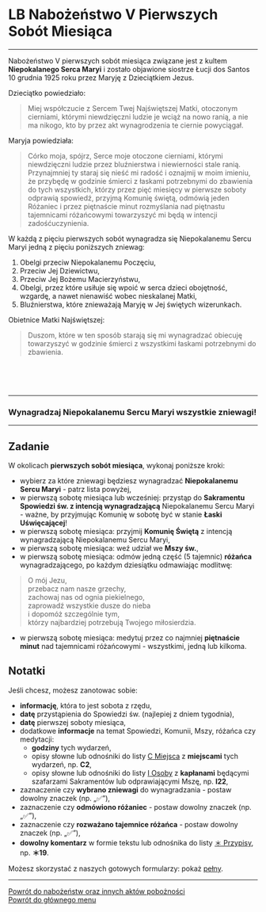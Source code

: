 # <span class="status status-list"><span class="status status-worship">LB</span> Nabożeństwo V Pierwszych Sobót Miesiąca</span>
---
Nabożeństwo V pierwszych sobót miesiąca związane jest z kultem **Niepokalanego Serca Maryi** i zostało objawione siostrze Łucji dos Santos 10 grudnia 1925 roku przez Maryję z Dzieciątkiem Jezus.

Dzieciątko powiedziało:
> Miej współczucie z Sercem Twej Najświętszej Matki, otoczonym cierniami, którymi niewdzięczni ludzie je wciąż na nowo ranią, a nie ma nikogo, kto by przez akt wynagrodzenia te ciernie powyciągał.

Maryja powiedziała:
> Córko moja, spójrz, Serce moje otoczone cierniami, którymi niewdzięczni ludzie przez bluźnierstwa i niewierności stale ranią. Przynajmniej ty staraj się nieść mi radość i oznajmij w moim imieniu, że przybędę w godzinie śmierci z łaskami potrzebnymi do zbawienia do tych wszystkich, którzy przez pięć miesięcy w pierwsze soboty odprawią spowiedź, przyjmą Komunię świętą, odmówią jeden Różaniec i przez piętnaście minut rozmyślania nad piętnastu tajemnicami różańcowymi towarzyszyć mi będą w intencji zadośćuczynienia.

W każdą z pięciu pierwszych sobót wynagradza się Niepokalanemu Sercu Maryi jedną z pięciu poniższych zniewag:
1. Obelgi przeciw Niepokalanemu Poczęciu,
1. Przeciw Jej Dziewictwu,
1. Przeciw Jej Bożemu Macierzyństwu,
1. Obelgi, przez które usiłuje się wpoić w serca dzieci obojętność, wzgardę, a nawet nienawiść wobec nieskalanej Matki,
1. Bluźnierstwa, które znieważają Maryję w Jej świętych wizerunkach.

Obietnice Matki Najświętszej:
> Duszom, które w ten sposób starają się mi wynagradzać obiecuję towarzyszyć w godzinie śmierci z wszystkimi łaskami potrzebnymi do zbawienia.

<br />
<br />
<br />

---
### Wynagradzaj Niepokalanemu Sercu Maryi wszystkie zniewagi!

---
## Zadanie
W okolicach **pierwszych sobót miesiąca**, wykonaj poniższe kroki:
- wybierz za które zniewagi będziesz wynagradzać **Niepokalanemu Sercu Maryi** - patrz lista powyżej,
- <span class="selected-day-info">w pierwszą sobotę miesiąca lub wcześniej</span>: przystąp do **Sakramentu Spowiedzi św. z intencją wynagradzającą** Niepokalanemu Sercu Maryi - ważne, by przyjmując Komunię w sobotę być w stanie **Łaski Uświęcającej**!
- <span class="selected-day-info">w pierwszą sobotę miesiąca</span>: przyjmij **Komunię Świętą** z intencją wynagradzającą Niepokalanemu Sercu Maryi,
- <span class="selected-day-info">w pierwszą sobotę miesiąca</span>: weź udział we **Mszy św.**,
- <span class="selected-day-info">w pierwszą sobotę miesiąca</span>: odmów jedną część (5 tajemnic) **różańca** wynagradzającego, po każdym dziesiątku odmawiając modlitwę:
> O mój Jezu,  
> przebacz nam nasze grzechy,  
> zachowaj nas od ognia piekielnego,  
> zaprowadź wszystkie dusze do nieba  
> i dopomóż szczególnie tym,  
> którzy najbardziej potrzebują Twojego miłosierdzia.
- <span class="selected-day-info">w pierwszą sobotę miesiąca</span>: medytuj przez co najmniej **piętnaście minut** nad tajemnicami różańcowymi - wszystkimi, jedną lub kilkoma.

## Notatki
Jeśli chcesz, możesz zanotowac sobie:
- **informację**, która to jest sobota z rzędu,
- **datę** przystąpienia do Spowiedzi św. (najlepiej z dniem tygodnia),
- **datę** pierwszej soboty miesiąca,
- dodatkowe **informacje** na temat Spowiedzi, Komunii, Mszy, różańca czy medytacji:
  - **godziny** tych wydarzeń,
  - opisy słowne lub odnośniki do listy [<span class="status status-list"><span class="status status-list">C</span> Miejsca</span>](miejsca.md) z **miejscami** tych wydarzeń, np. **C2**,
  - opisy słowne lub odnośniki do listy [<span class="status status-list"><span class="status status-list">I</span> Osoby</span>](osoby.md) z **kapłanami** będącymi szafarzami Sakramentów lub odprawiającymi Mszę, np. **I22**,
- zaznaczenie czy **wybrano zniewagi** do wynagradzania - postaw dowolny znaczek (np. „✅”),
- zaznaczenie czy **odmówiono różaniec** - postaw dowolny znaczek (np. „✅”),
- zaznaczenie czy **rozważano tajemnice różańca** - postaw dowolny znaczek (np. „✅”),
- **dowolny komentarz** w formie tekstu lub odnośnika do listy [<span class="status status-list"><span class="status status-list">＊</span> Przypisy</span>](przypisy.md), np. **＊19**.

Możesz skorzystać z naszych gotowych formularzy: pokaż [pełny](../../pl/pdf/lista_v1_l_nabozenstwa_ab.pdf).

---
[Powrót do nabożeństw oraz innych aktów pobożności](jak_uczestniczyc_w_nabozenstwach_oraz_inne_akty_poboznosci.md)  
[Powrót do głównego menu](index.md)
